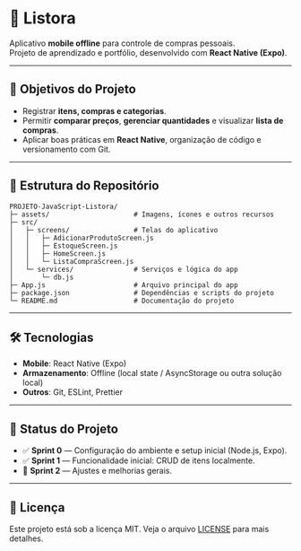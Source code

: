 # 📱 Listora

Aplicativo **mobile offline** para controle de compras pessoais.  
Projeto de aprendizado e portfólio, desenvolvido com **React Native (Expo)**.

---

## 🚀 Objetivos do Projeto
- Registrar **itens, compras e categorias**.  
- Permitir **comparar preços**, **gerenciar quantidades** e visualizar **lista de compras**.  
- Aplicar boas práticas em **React Native**, organização de código e versionamento com Git.  

---

## 📂 Estrutura do Repositório
```
PROJETO-JavaScript-Listora/
├─ assets/                     # Imagens, ícones e outros recursos
├─ src/                        
│   ├─ screens/                # Telas do aplicativo
│   │   ├─ AdicionarProdutoScreen.js
│   │   ├─ EstoqueScreen.js
│   │   ├─ HomeScreen.js
│   │   └─ ListaCompraScreen.js
│   └─ services/               # Serviços e lógica do app
│       └─ db.js
├─ App.js                      # Arquivo principal do app
├─ package.json                # Dependências e scripts do projeto
└─ README.md                   # Documentação do projeto
```

---

## 🛠️ Tecnologias
- **Mobile**: React Native (Expo)  
- **Armazenamento**: Offline (local state / AsyncStorage ou outra solução local)  
- **Outros**: Git, ESLint, Prettier  

---

## 📌 Status do Projeto
- ✅ **Sprint 0** — Configuração do ambiente e setup inicial (Node.js, Expo).  
- ✅ **Sprint 1** — Funcionalidade inicial: CRUD de itens localmente.  
- 🔧 **Sprint 2** — Ajustes e melhorias gerais.  

---

## 📄 Licença
Este projeto está sob a licença MIT. Veja o arquivo [LICENSE](LICENSE) para mais detalhes.
